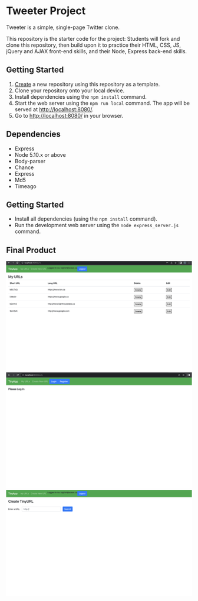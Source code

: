 # Tweeter Project

Tweeter is a simple, single-page Twitter clone.

This repository is the starter code for the project: Students will fork and clone this repository, then build upon it to practice their HTML, CSS, JS, jQuery and AJAX front-end skills, and their Node, Express back-end skills.

## Getting Started

1. [Create](https://docs.github.com/en/repositories/creating-and-managing-repositories/creating-a-repository-from-a-template) a new repository using this repository as a template.
2. Clone your repository onto your local device.
3. Install dependencies using the `npm install` command.
3. Start the web server using the `npm run local` command. The app will be served at <http://localhost:8080/>.
4. Go to <http://localhost:8080/> in your browser.

## Dependencies

- Express
- Node 5.10.x or above
- Body-parser
- Chance
- Express
- Md5
- Timeago

## Getting Started

- Install all dependencies (using the `npm install` command).
- Run the development web server using the `node express_server.js` command.

## Final Product

!["Screenshot of desktop mode"](https://raw.githubusercontent.com/catuchi/tinyapp/83c12a47178650638eb56713b7b97a942a2b1b6e/docs/%3Aurls%20with%20pages.png)
!["Screenshot of tablet mode"](https://raw.githubusercontent.com/catuchi/tinyapp/83c12a47178650638eb56713b7b97a942a2b1b6e/docs/%3Aurls.png)
!["Screenshot of tweets"](https://raw.githubusercontent.com/catuchi/tinyapp/83c12a47178650638eb56713b7b97a942a2b1b6e/docs/create%20short%20url.png)
